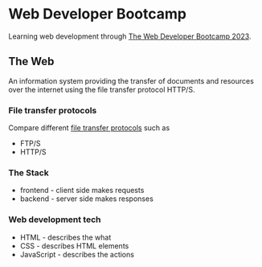 # Web Developer Bootcamp
Learning web development through [The Web Developer Bootcamp 2023](https://www.udemy.com/course/). 

## The Web
An information system providing the transfer of documents and resources over the internet using the file transfer protocol HTTP/S.

### File transfer protocols
Compare different [file transfer protocols](https://en.wikipedia.org/wiki/Comparison_of_file_transfer_protocols) such as
* FTP/S
* HTTP/S

### The Stack
* frontend - client side makes requests
* backend - server side makes responses

### Web development tech
* HTML - describes the what
* CSS - describes HTML elements
* JavaScript - describes the actions